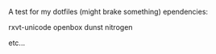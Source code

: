 A test for my dotfiles (might brake something)
ependencies:


rxvt-unicode 
openbox
dunst
nitrogen 

etc...

